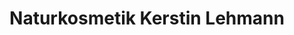 ---
title: "Naturkosmetik Kerstin Lehmann"
url: /schwaebisch-gmuend/naturkosmetik-kerstin-lehmann/
shop: Kosmetik
---